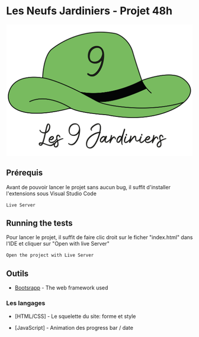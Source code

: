 # Les Neufs Jardiniers - Projet 48h

![Screenshot](/assets/img/logo-readme.png)

## Prérequis

Avant de pouvoir lancer le projet sans aucun bug, il suffit d'installer l'extensions sous Visual Studio Code

```
Live Server
```

## Running the tests

Pour lancer le projet, il suffit de faire clic droit sur le ficher "index.html" dans l'IDE et cliquer sur "Open with live Server"

```
Open the project with Live Server
```



## Outils

* [Bootsrapp](http://www.dropwizard.io/1.0.2/docs/) - The web framework used

### Les langages  

* [HTML/CSS]  - Le squelette du site: forme et style

* [JavaScript] - Animation des progress bar / date




